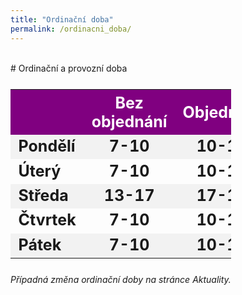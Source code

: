 ```yaml
---
title: "Ordinační doba"
permalink: /ordinacni_doba/
---
```

<head>
  <style type="text/css">
   #my-br { 
       opacity: 0;
    }
   table, th, td {
       border: 0;
       font-weight: bold;
       font-size: 25px;
       width: 70%;
    }
    td:nth-child(1) {text-align:left;}
    td:nth-child(2) {text-align:center;}
    td:nth-child(3) {text-align:center;}
    tr:nth-child(even){background-color: #f2f2f2}
    th {
        background-color: #800080;
        color: white;
        text-align:center;
    }
    a, a:hover, a:focus, a:active, a:link, a:visited {
        color: inherit;
        text-decoration: none; 
    }
  </style>
</head>

<div id="my-br">spacer</div>
# Ordinační a provozní doba


<table><tbody>
 <tr><th></th><th>Bez objednání</th><th>Objednaní</th></tr>
 <tr><td>Pondělí</td><td>7-10</td><td>10-13</td></tr>
 <tr><td>Úterý</td><td>7-10</td><td>10-14</td></tr>
 <tr><td>Středa</td><td>13-17</td><td>17-19</td></tr>
 <tr><td>Čtvrtek</td><td>7-10</td><td>10-13</td></tr>
 <tr><td>Pátek</td><td>7-10</td><td>10-12</td></tr>
</tbody></table>

<p><em>Případná změna ordinační doby na stránce <a href="/">Aktuality</a>.</em></p>


